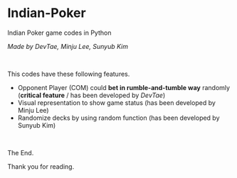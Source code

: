 # Indian-Poker
Indian Poker game codes in Python

*Made by DevTae, Minju Lee, Sunyub Kim*

<br/>

This codes have these following features.

- Opponent Player (COM) could **bet in rumble-and-tumble way** randomly (**critical feature** / has been developed by *DevTae*)
- Visual representation to show game status (has been developed by Minju Lee)
- Randomize decks by using random function (has been developed by Sunyub Kim)

<br/>

The End.

Thank you for reading.

